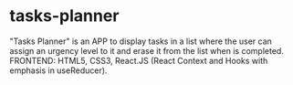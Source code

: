 # tasks-planner
"Tasks Planner" is an APP to display tasks in a list where the user can assign an urgency level to it and erase it from the list when is completed. FRONTEND: HTML5, CSS3, React.JS (React Context and Hooks with emphasis in useReducer).
